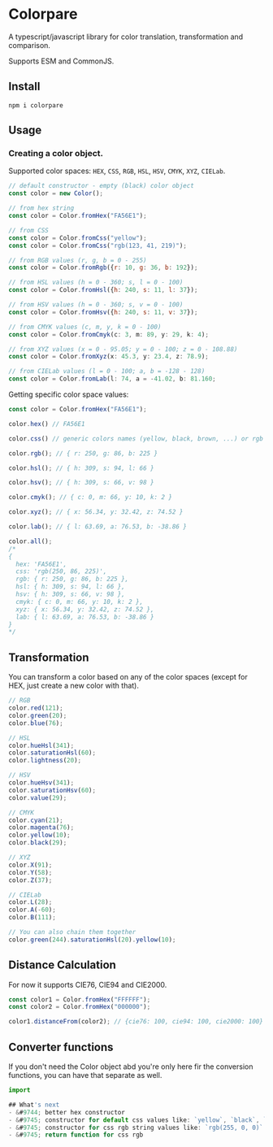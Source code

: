 # Colorpare
A typescript/javascript library for color translation, transformation and comparison.

Supports ESM and CommonJS.

## Install
```
npm i colorpare
```

## Usage
### Creating a color object.
Supported color spaces: `HEX`, `CSS`, `RGB`, `HSL`, `HSV`, `CMYK`, `XYZ`, `CIELab`.
```js
// default constructor - empty (black) color object
const color = new Color();

// from hex string
const color = Color.fromHex("FA56E1");

// from CSS
const color = Color.fromCss("yellow");
const color = Color.fromCss("rgb(123, 41, 219)");

// from RGB values (r, g, b = 0 - 255)
const color = Color.fromRgb({r: 10, g: 36, b: 192});

// from HSL values (h = 0 - 360; s, l = 0 - 100)
const color = Color.fromHsl({h: 240, s: 11, l: 37});

// from HSV values (h = 0 - 360; s, v = 0 - 100)
const color = Color.fromHsv({h: 240, s: 11, v: 37});

// from CMYK values (c, m, y, k = 0 - 100)
const color = Color.fromCmyk(c: 3, m: 89, y: 29, k: 4);

// from XYZ values (x = 0 - 95.05; y = 0 - 100; z = 0 - 108.88)
const color = Color.fromXyz(x: 45.3, y: 23.4, z: 78.9);

// from CIELab values (l = 0 - 100; a, b = -128 - 128)
const color = Color.fromLab(l: 74, a = -41.02, b: 81.160;
```
Getting specific color space values:
```js
const color = Color.fromHex("FA56E1");

color.hex() // FA56E1

color.css() // generic colors names (yellow, black, brown, ...) or rgb string like rgb(32, 88, 51)

color.rgb(); // { r: 250, g: 86, b: 225 }

color.hsl(); // { h: 309, s: 94, l: 66 }

color.hsv(); // { h: 309, s: 66, v: 98 }

color.cmyk(); // { c: 0, m: 66, y: 10, k: 2 }

color.xyz(); // { x: 56.34, y: 32.42, z: 74.52 }

color.lab(); // { l: 63.69, a: 76.53, b: -38.86 }

color.all();
/*
{
  hex: 'FA56E1',
  css: 'rgb(250, 86, 225)',
  rgb: { r: 250, g: 86, b: 225 },
  hsl: { h: 309, s: 94, l: 66 },
  hsv: { h: 309, s: 66, v: 98 },
  cmyk: { c: 0, m: 66, y: 10, k: 2 },
  xyz: { x: 56.34, y: 32.42, z: 74.52 },
  lab: { l: 63.69, a: 76.53, b: -38.86 }
}
*/
```
## Transformation
You can transform a color based on any of the color spaces (except for HEX, just create a new color with that).
```js
// RGB
color.red(121);
color.green(20);
color.blue(76);

// HSL
color.hueHsl(341);
color.saturationHsl(60);
color.lightness(20);

// HSV
color.hueHsv(341);
color.saturationHsv(60);
color.value(29);

// CMYK
color.cyan(21);
color.magenta(76);
color.yellow(10);
color.black(29);

// XYZ
color.X(91);
color.Y(58);
color.Z(37);

// CIELab
color.L(28);
color.A(-60);
color.B(111);

// You can also chain them together
color.green(244).saturationHsl(20).yellow(10);
```
## Distance Calculation
For now it supports CIE76, CIE94 and CIE2000.
```js
const color1 = Color.fromHex("FFFFFF");
const color2 = Color.fromHex("000000");

color1.distanceFrom(color2); // {cie76: 100, cie94: 100, cie2000: 100}
```
## Converter functions
If you don't need the Color object abd you're only here fir the conversion functions, you can have that separate as well.
```js
import 

## What's next
- &#9744; better hex constructor
- &#9745; constructor for default css values like: `yellow`, `black`, `red`, `...`
- &#9745; constructor for css rgb string values like: `rgb(255, 0, 0)`
- &#9745; return function for css rgb

